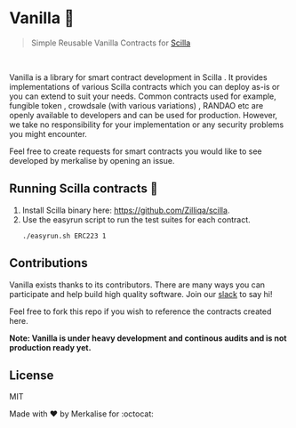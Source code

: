 # Vanilla :ice_cream:

> Simple Reusable Vanilla Contracts for [Scilla](https://github.com/Zilliqa/scilla)

 <br>

Vanilla is a library for smart contract development in Scilla . It provides implementations of various Scilla contracts which you can deploy as-is or you can extend to suit your needs. Common contracts used for example, fungible token , crowdsale (with various variations) , RANDAO etc are openly available to developers and can be used for production. However, we take no responsibility for your implementation or any security problems you might encounter.

Feel free to create requests for smart contracts you would like to see developed by merkalise by opening an issue.

## Running Scilla contracts :running: 
1. Install Scilla binary here: https://github.com/Zilliqa/scilla.
2. Use the easyrun script to run the test suites for each contract.
   ```
   ./easyrun.sh ERC223 1
   ```

## Contributions

Vanilla exists thanks to its contributors. There are many ways you can participate and help build high quality software. Join our [slack](https://publicslack.com/slacks/merkalise) to say hi!

Feel free to fork this repo if you wish to reference the contracts created here.

**Note: Vanilla is under heavy development and continous audits and is not production ready yet.**

## License

MIT

Made with :heart: by Merkalise for :octocat:
